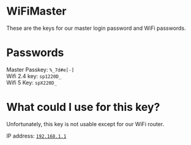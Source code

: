 # WiFiMaster
These are the keys for our master login password and WiFi passwords.

# Passwords
Master Passkey: `%_7d#e[-]`<br>
Wifi 2.4 key: `sp1220D_`<br>
Wifi 5 Key: `spX220D_`<br>

# What could I use for this key?
Unfortunately, this key is not usable except for our WiFi router.

IP address: <a href="https://192.168.1.1">`192.168.1.1`</a>
